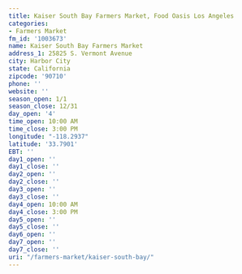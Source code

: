 ```yaml
---
title: Kaiser South Bay Farmers Market, Food Oasis Los Angeles
categories:
- Farmers Market
fm_id: '1003673'
name: Kaiser South Bay Farmers Market
address_1: 25825 S. Vermont Avenue
city: Harbor City
state: California
zipcode: '90710'
phone: ''
website: ''
season_open: 1/1
season_close: 12/31
day_open: '4'
time_open: 10:00 AM
time_close: 3:00 PM
longitude: "-118.2937"
latitude: '33.7901'
EBT: ''
day1_open: ''
day1_close: ''
day2_open: ''
day2_close: ''
day3_open: ''
day3_close: ''
day4_open: 10:00 AM
day4_close: 3:00 PM
day5_open: ''
day5_close: ''
day6_open: ''
day7_open: ''
day7_close: ''
uri: "/farmers-market/kaiser-south-bay/"
---
```



